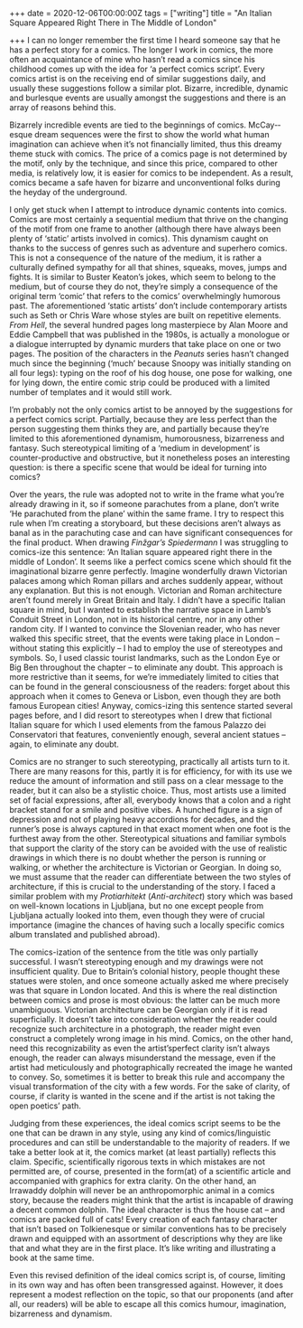 +++
date = 2020-12-06T00:00:00Z
tags = ["writing"]
title = "An Italian Square Appeared Right There in The Middle of London"

+++
I can no longer remember the first time I heard someone say that he has a perfect story for a comics. The longer I work in comics, the more often an acquaintance of mine who hasn’t read a comics since his childhood comes up with the idea for ‘a perfect comics script’. Every comics artist is on the receiving end of similar suggestions daily, and usually these suggestions follow a similar plot. Bizarre, incredible, dynamic and burlesque events are usually amongst the suggestions and there is an array of reasons behind this.

Bizarrely incredible events are tied to the beginnings of comics. McCay-­esque dream sequences were the first to show the world what human imagination can achieve when it’s not financially limited, thus this dreamy theme stuck with comics. The price of a comics page is not determined by the motif, only by the technique, and since this price, compared to other media, is relatively low, it is easier for comics to be independent. As a result, comics became a safe haven for bizarre and unconventional folks during the heyday of the underground.

I only get stuck when I attempt to introduce dynamic contents into comics. Comics are most certainly a sequential medium that thrive on the changing of the motif from one frame to another (although there have always been plenty of ‘static’ artists involved in comics). This dynamism caught on thanks to the success of genres such as adventure and superhero comics. This is not a consequence of the nature of the medium, it is rather a culturally defined sympathy for all that shines, squeaks, moves, jumps and fights. It is similar to Buster Keaton’s jokes, which seem to belong to the medium, but of course they do not, they’re simply a consequence of the original term ‘comic’ that refers to the comics’ overwhelmingly humorous past. The aforementioned ‘static artists’ don’t include contemporary artists such as Seth or Chris Ware whose styles are built on repetitive elements. _From Hell_, the several hundred pages long masterpiece by Alan Moore and Eddie Campbell that was published in the 1980s, is actually a monologue or a dialogue interrupted by dynamic murders that take place on one or two pages. The position of the characters in the _Peanuts_ series hasn’t changed much since the beginning (‘much’ because Snoopy was initially standing on all four legs): typing on the roof of his dog house, one pose for walking, one for lying down, the entire comic strip could be produced with a limited number of templates and it would still work.

I’m probably not the only comics artist to be annoyed by the suggestions for a perfect comics script. Partially, because they are less perfect than the person suggesting them thinks they are, and partially because they’re limited to this aforementioned dynamism, humorousness, bizarreness and fantasy. Such stereotypical limiting of a ‘medium in development’ is counter-productive and obstructive, but it nonetheless poses an interesting question: is there a specific scene that would be ideal for turning into comics?

Over the years, the rule was adopted not to write in the frame what you’re already drawing in it, so if someone parachutes from a plane, don’t write ‘He parachuted from the plane’ within the same frame. I try to respect this rule when I’m creating a storyboard, but these decisions aren’t always as banal as in the parachuting case and can have significant consequences for the final product. When drawing _Finžgar’s Spiedermann_ I was struggling to comics-ize this sentence: ‘An Italian square appeared right there in the middle of London’. It seems like a perfect comics scene which should fit the imaginational bizarre genre perfectly. Imagine wonderfully drawn Victorian palaces among which Roman pillars and arches suddenly appear, without any explanation. But this is not enough. Victorian and Roman architecture aren’t found merely in Great Britain and Italy. I didn’t have a specific Italian square in mind, but I wanted to establish the narrative space in Lamb’s Conduit Street in London, not in its historical centre, nor in any other random city. If I wanted to convince the Slovenian reader, who has never walked this specific street, that the events were taking place in London – without stating this explicitly – I had to employ the use of stereotypes and symbols. So, I used classic tourist landmarks, such as the London Eye or Big Ben throughout the chapter – to eliminate any doubt. This approach is more restrictive than it seems, for we’re immediately limited to cities that can be found in the general consciousness of the readers: forget about this approach when it comes to Geneva or Lisbon, even though they are both famous European cities! Anyway, comics-izing this sentence started several pages before, and I did resort to stereotypes when I drew that fictional Italian square for which I used elements from the famous Palazzo dei Conservatori that features, conveniently enough, several ancient statues – again, to eliminate any doubt.

Comics are no stranger to such stereotyping, practically all artists turn to it. There are many reasons for this, partly it is for efficiency, for with its use we reduce the amount of information and still pass on a clear message to the reader, but it can also be a stylistic choice. Thus, most artists use a limited set of facial expressions, after all, everybody knows that a colon and a right bracket stand for a smile and positive vibes. A hunched figure is a sign of depression and not of playing heavy accordions for decades, and the runner’s pose is always captured in that exact moment when one foot is the furthest away from the other. Stereotypical situations and familiar symbols that support the clarity of the story can be avoided with the use of realistic drawings in which there is no doubt whether the person is running or walking, or whether the architecture is Victorian or Georgian. In doing so, we must assume that the reader can differentiate between the two styles of architecture, if this is crucial to the understanding of the story. I faced a similar problem with my _Protiarhitekt_ (_Anti-architect_) story which was based on well-known locations in Ljubljana, but no one except people from Ljubljana actually looked into them, even though they were of crucial importance (imagine the chances of having such a locally specific comics album translated and published abroad).

The comics-ization of the sentence from the title was only partially successful. I wasn’t stereotyping enough and my drawings were not insufficient quality. Due to Britain’s colonial history, people thought these statues were stolen, and once someone actually asked me where precisely was that square in London located. And this is where the real distinction between comics and prose is most obvious: the latter can be much more unambiguous. Victorian architecture can be Georgian only if it is read superficially. It doesn’t take into consideration whether the reader could recognize such architecture in a photograph, the reader might even construct a completely wrong image in his mind. Comics, on the other hand, need this recognizability as even the artist’sperfect clarity isn’t always enough, the reader can always misunderstand the message, even if the artist had meticulously and photographically recreated the image he wanted to convey. So, sometimes it is better to break this rule and accompany the visual transformation of the city with a few words. For the sake of clarity, of course, if clarity is wanted in the scene and if the artist is not taking the open poetics’ path.

Judging from these experiences, the ideal comics script seems to be the one that can be drawn in any style, using any kind of comics/linguistic procedures and can still be understandable to the majority of readers. If we take a better look at it, the comics market (at least partially) reflects this claim. Specific, scientifically rigorous texts in which mistakes are not permitted are, of course, presented in the form(at) of a scientific article and accompanied with graphics for extra clarity. On the other hand, an Irrawaddy dolphin will never be an anthropomorphic animal in a comics story, because the readers might think that the artist is incapable of drawing a decent common dolphin. The ideal character is thus the house cat – and comics are packed full of cats! Every creation of each fantasy character that isn’t based on Tolkienesque or similar conventions has to be precisely drawn and equipped with an assortment of descriptions why they are like that and what they are in the first place. It’s like writing and illustrating a book at the same time.

Even this revised definition of the ideal comics script is, of course, limiting in its own way and has often been transgressed against. However, it does represent a modest reflection on the topic, so that our proponents (and after all, our readers) will be able to escape all this comics humour, imagination, bizarreness and dynamism.